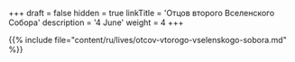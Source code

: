 +++
draft = false
hidden = true
linkTitle = 'Отцов второго Вселенского Собора'
description = '4 June'
weight = 4
+++

{{% include file="content/ru/lives/otcov-vtorogo-vselenskogo-sobora.md" %}}

